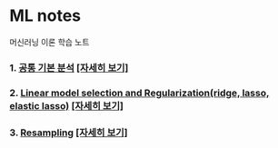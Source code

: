 # ML notes
머신러닝 이론 학습 노트
### 1. [공통 기본 분석](https://github.com/lee-kyubong/ML/tree/master/basic-analysis) [[자세히 보기]](https://github.com/lee-kyubong/ML/tree/master/basic-analysis)
### 2. [Linear model selection and Regularization(ridge, lasso, elastic lasso)](https://github.com/lee-kyubong/ML/tree/master/linear-model-selection-and-regularization) [[자세히 보기]](https://github.com/lee-kyubong/ML/tree/master/linear-model-selection-and-regularization)
### 3. [Resampling](https://github.com/lee-kyubong/ML/tree/master/resampling) [[자세히 보기]](https://github.com/lee-kyubong/ML/tree/master/resampling)
